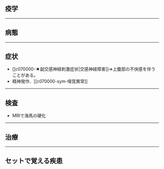 ## 疫学

---
## 病態
---
## 症状
- [[c070000-★副交感神経刺激症状|交感神経障害]]⇒上腹部の不快感を伴うことがある。
- 精神発作、[[c070000-sym-嗅覚異常]]
---
## 検査
- MRIで海馬の硬化
---
## 治療
---
## セットで覚える疾患
